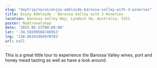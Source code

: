 ```yaml
---
slug: "daytrip/na/us/enjoy-adelaide-barossa-valley-with-3-wineries"
title: Enjoy Adelaide - Barossa Valley with 3 Wineries
location: Barossa Valley Way, Lyndoch SA, Australia, 5351
poster: Madtravelshop
date: '2025-05-23T00:00:00'
lat: '-34.59209566746953'
lng: '138.86341094970703'
url: null
---
```


This is a great little tour to experience the Barossa Valley wines, port and honey mead tasting as well as have a look around.
